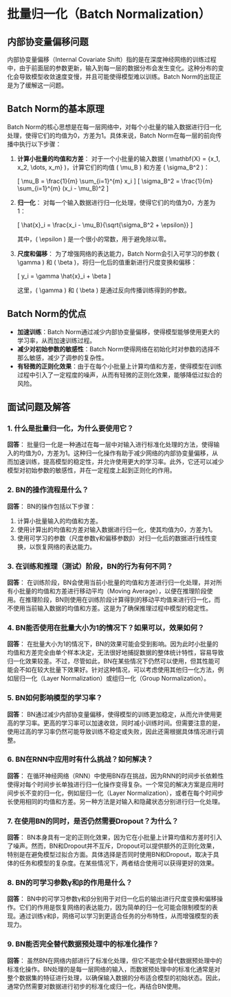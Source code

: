 # 批量归一化（Batch Normalization）

## 内部协变量偏移问题

内部协变量偏移（Internal Covariate Shift）指的是在深度神经网络的训练过程中，由于前面层的参数更新，输入到每一层的数据分布会发生变化。这种分布的变化会导致模型收敛速度变慢，并且可能使得模型难以训练。Batch Norm的出现正是为了缓解这一问题。

## Batch Norm的基本原理

Batch Norm的核心思想是在每一层网络中，对每个小批量的输入数据进行归一化处理，使得它们的均值为0，方差为1。具体来说，Batch Norm在每一层的前向传播中执行以下步骤：

1. **计算小批量的均值和方差**：
   对于一个小批量的输入数据 \( \mathbf{X} = \{x_1, x_2, \dots, x_m\} \)，计算它们的均值 \( \mu_B \) 和方差 \( \sigma_B^2 \)：

   \[
   \mu_B = \frac{1}{m} \sum_{i=1}^{m} x_i
   \]
   \[
   \sigma_B^2 = \frac{1}{m} \sum_{i=1}^{m} (x_i - \mu_B)^2
   \]

2. **归一化**：
   对每一个输入数据进行归一化处理，使得它们的均值为0，方差为1：

   \[
   \hat{x}_i = \frac{x_i - \mu_B}{\sqrt{\sigma_B^2 + \epsilon}}
   \]

   其中，\( \epsilon \) 是一个很小的常数，用于避免除以零。

3. **尺度和偏移**：
   为了增强网络的表达能力，Batch Norm会引入可学习的参数 \( \gamma \) 和 \( \beta \)，将归一化后的值重新进行尺度变换和偏移：

   \[
   y_i = \gamma \hat{x}_i + \beta
   \]

   这里，\( \gamma \) 和 \( \beta \) 是通过反向传播训练得到的参数。

## Batch Norm的优点

- **加速训练**：Batch Norm通过减少内部协变量偏移，使得模型能够使用更大的学习率，从而加速训练过程。
- **减少对初始参数的敏感性**：Batch Norm使得网络在初始化时对参数的选择不那么敏感，减少了调参的复杂性。
- **有轻微的正则化效果**：由于在每个小批量上计算均值和方差，使得模型在训练过程中引入了一定程度的噪声，从而有轻微的正则化效果，能够降低过拟合的风险。

## 面试问题及解答

### 1. **什么是批量归一化，为什么要使用它？**
   **回答**：
   批量归一化是一种通过在每一层中对输入进行标准化处理的方法，使得输入的均值为0，方差为1。这种归一化操作有助于减少网络的内部协变量偏移，从而加速训练，提高模型的稳定性，并允许使用更大的学习率。此外，它还可以减少模型对初始参数的敏感性，并在一定程度上起到正则化的作用。

### 2. **BN的操作流程是什么？**
   **回答**：
   BN的操作包括以下步骤：
   1. 计算小批量输入的均值和方差。
   2. 使用计算出的均值和方差对输入数据进行归一化，使其均值为0，方差为1。
   3. 使用可学习的参数（尺度参数γ和偏移参数β）对归一化后的数据进行线性变换，以恢复网络的表达能力。

### 3. **在训练和推理（测试）阶段，BN的行为有何不同？**
   **回答**：
   在训练阶段，BN会使用当前小批量的均值和方差进行归一化处理，并对所有小批量的均值和方差进行移动平均（Moving Average），以便在推理阶段使用。在推理阶段，BN则使用在训练阶段计算得到的移动平均值来进行归一化，而不使用当前输入数据的均值和方差。这是为了确保推理过程中模型的稳定性。

### 4. **BN能否使用在批量大小为1的情况下？如果可以，效果如何？**
   **回答**：
   在批量大小为1的情况下，BN的效果可能会受到影响。因为此时小批量的均值和方差完全由单个样本决定，无法很好地捕捉数据的整体统计特性，容易导致归一化效果较差。不过，尽管如此，BN在某些情况下仍然可以使用，但其性能可能会不如在较大批量下效果好。针对这种情况，可以考虑使用其他归一化方法，例如层归一化（Layer Normalization）或组归一化（Group Normalization）。

### 5. **BN如何影响模型的学习率？**
   **回答**：
   BN通过减少内部协变量偏移，使得模型的训练更加稳定，从而允许使用更高的学习率。更高的学习率可以加速收敛，同时减小训练时间。但需要注意的是，使用过高的学习率仍然可能导致训练不稳定或失败，因此还需根据具体情况进行调整。

### 6. **BN在RNN中应用时有什么挑战？如何解决？**
   **回答**：
   在循环神经网络（RNN）中使用BN存在挑战，因为RNN的时间步长依赖性使得对每个时间步长单独进行归一化操作变得复杂。一个常见的解决方案是应用时间步长不变的归一化，例如层归一化（Layer Normalization），或者在每个时间步长使用相同的均值和方差。另一种方法是对输入和隐藏状态分别进行归一化处理。

### 7. **在使用BN的同时，是否仍然需要Dropout？为什么？**
   **回答**：
   BN本身具有一定的正则化效果，因为它在小批量上计算均值和方差时引入了噪声。然而，BN和Dropout并不互斥，Dropout可以提供额外的正则化效果，特别是在避免模型过拟合方面。具体选择是否同时使用BN和Dropout，取决于具体的任务和模型的复杂度。在某些情况下，两者结合使用可以获得更好的效果。

### 8. **BN的可学习参数γ和β的作用是什么？**
   **回答**：
   BN中的可学习参数γ和β分别用于对归一化后的输出进行尺度变换和偏移操作。它们的作用是恢复网络的表达能力，因为简单的归一化可能会限制模型的表现。通过训练γ和β，网络可以学习到更适合任务的分布特性，从而增强模型的表现力。

### 9. **BN能否完全替代数据预处理中的标准化操作？**
   **回答**：
   虽然BN在网络内部进行了标准化处理，但它不能完全替代数据预处理中的标准化操作。BN处理的是每一层网络的输入，而数据预处理中的标准化通常是对整个数据集的特征进行处理，以确保输入数据的分布适合模型的初始状态。因此，通常仍然需要对数据进行初步的标准化或归一化，再结合BN使用。
